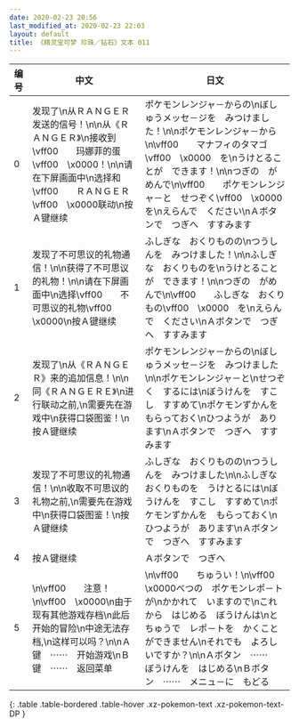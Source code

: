 ```yaml
---
date: 2020-02-23 20:56
last_modified_at: 2020-02-23 22:03
layout: default
title: 《精灵宝可梦 珍珠／钻石》文本 011
---
```

| 编号 | 中文 | 日文 |
| ---- | ---- | ---- |
| 0 | 发现了\n从ＲＡＮＧＥＲ发送的信号！\n\n从《ＲＡＮＧＥＲ》\n接收到\vff00　　玛娜菲的蛋\vff00　\x0000！\n\n请在下屏画面中\n选择和\vff00　　ＲＡＮＧＥＲ\vff00　\x0000联动\n按Ａ键继续 | ポケモンレンジャ－からの\nぼしゅうメッセ－ジを　みつけました！\n\nポケモンレンジャ－から\n\vff00　　マナフィのタマゴ\vff00　\x0000　を\nうけとることが　できます！\n\nつぎの　がめんで\n\vff00　　ポケモンレンジャ－と　せつぞく\vff00　\x0000　を\nえらんで　ください\nＡボタンで　つぎへ　すすみます |
| 1 | 发现了不可思议的礼物通信！\n\n获得了不可思议的礼物！\n\n请在下屏画面中\n选择\vff00　　不可思议的礼物\vff00　\x0000\n按Ａ键继续 | ふしぎな　おくりものの\nつうしんを　みつけました！\n\nふしぎな　おくりものを\nうけとることが　できます！\n\nつぎの　がめんで\n\vff00　　ふしぎな　おくりもの\vff00　\x0000　を\nえらんで　ください\nＡボタンで　つぎへ　すすみます |
| 2 | 发现了\n从《ＲＡＮＧＥＲ》来的追加信息！\n\n同《ＲＡＮＧＥＲＥ》\n进行联动之前,\n需要先在游戏中\n获得口袋图鉴！\n按Ａ键继续 | ポケモンレンジャ－からの\nぼしゅうメッセ－ジを　みつけました\n\nポケモンレンジャ－と\nせつぞく　するには\nぼうけんを　すこし　すすめて\nポケモンずかんを　もらっておく\nひつようが　あります\nＡボタンで　つぎへ　すすみます |
| 3 | 发现了不可思议的礼物通信！\n\n收取不可思议的礼物之前,\n需要先在游戏中\n获得口袋图鉴！\n按Ａ键继续 | ふしぎな　おくりものの\nつうしんを　みつけました\n\nふしぎな　おくりものを　うけとるには\nぼうけんを　すこし　すすめて\nポケモンずかんを　もらっておく\nひつようが　あります\nＡボタンで　つぎへ　すすみます |
| 4 | 按Ａ键继续 | Ａボタンで　つぎへ |
| 5 | \n\vff00　　注意！\n\vff00　\x0000\n由于现有其他游戏存档\n此后开始的冒险\n中途无法存档,\n这样可以吗？\n\nＡ键　⋯⋯　开始游戏\nＢ键　⋯⋯　返回菜单 | \n\vff00　　ちゅうい！\n\vff00　\x0000べつの　ポケモンレポ－トが\nかかれて　いますので\nこれから　はじめる　ぼうけんは\nとちゅうで　レポ－トを　かくことができません\nそれでも　よろしいですか？\n\nＡボタン　⋯⋯　ぼうけんを　はじめる\nＢボタン　⋯⋯　メニュ－に　もどる |
{: .table .table-bordered .table-hover .xz-pokemon-text .xz-pokemon-text-DP }